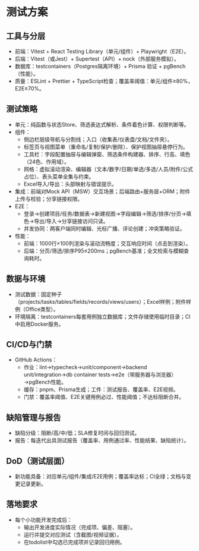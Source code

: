 # 测试方案

## 工具与分层
- 前端：Vitest + React Testing Library（单元/组件）+ Playwright（E2E）。
- 后端：Vitest（或Jest）+ Supertest（API）+ nock（外部服务模拟）。
- 数据库：testcontainers（Postgres隔离环境）+ Prisma 验证 + pgBench（性能）。
- 质量：ESLint + Prettier + TypeScript检查；覆盖率阈值：单元/组件≥80%，E2E≥70%。

## 测试策略
- 单元：纯函数与状态Store、筛选表达式解析、条件着色计算、权限判断等。
- 组件：
  - 侧边栏层级导航与分割线；入口（收集表/仪表盘/文档/文件夹）。
  - 标签页与视图菜单（重命名/复制/保护/删除）、保护视图抽屉悬停行为。
  - 工具栏：字段配置抽屉与编辑弹窗、筛选条件构建器、排序、行高、填色（24色、作用域）。
  - 网格：虚拟滚动渲染、编辑器（文本/数字/日期/单选/多选/人员/附件/公式占位）、表头菜单全集与约束。
  - Excel导入/导出：头部映射与错误提示。
- 集成：前端对Mock API（MSW）交互场景；后端路由+服务层+ORM；附件上传与校验；分享链接权限。
- E2E：
  - 登录→创建项目/任务/数据表→新建视图→字段编辑→筛选/排序/分页→填色→导出/导入→分享链接访问只读。
  - 并发协同：两客户端同时编辑、光标广播、评论创建；冲突策略验证。
- 性能：
  - 前端：1000行×100列渲染与滚动流畅度；交互响应时间（点击到渲染）。
  - 后端：分页/筛选/排序P95≤200ms；pgBench基准；全文检索与模糊查询耗时。

## 数据与环境
- 测试数据：固定种子（projects/tasks/tables/fields/records/views/users）；Excel样例；附件样例（Office类型）。
- 环境隔离：testcontainers每套用例独立数据库；文件存储使用临时目录；CI中启用Docker服务。

## CI/CD与门禁
- GitHub Actions：
  - 作业：lint→typecheck→unit/component→backend unit/integration→db container tests→e2e（带服务器与浏览器）→pgBench性能。
  - 缓存：pnpm、Prisma生成；工件：测试报告、覆盖率、E2E视频。
  - 门禁：覆盖率阈值、E2E关键用例必过、性能阈值；不达标阻断合并。

## 缺陷管理与报告
- 缺陷分级：阻断/高/中/低；SLA修复时间与回归测试。
- 报告：每迭代出具测试报告（覆盖率、用例通过率、性能结果、缺陷统计）。

## DoD（测试层面）
- 新功能具备：对应单元/组件/集成/E2E用例；覆盖率达标；CI全绿；文档与变更记录更新。

## 落地要求
- 每个小功能开发完成后：
  - 输出开发进度实际情况（完成项、偏差、阻塞）。
  - 运行并提交对应测试（含截图/视频证据）。
  - 在todolist中勾选已完成项并记录回归用例。